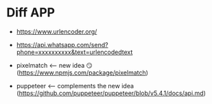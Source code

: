 # Diff APP

- https://www.urlencoder.org/
- https://api.whatsapp.com/send?phone=xxxxxxxxxx&text=urlencodedtext

- pixelmatch <-- new idea 😏 (https://www.npmjs.com/package/pixelmatch)
- puppeteer <-- complements the new idea (https://github.com/puppeteer/puppeteer/blob/v5.4.1/docs/api.md)
